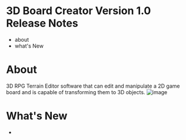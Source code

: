 # 3D Board Creator Version 1.0 Release Notes
* about
* what's New

# About
3D RPG Terrain Editor software that can edit and manipulate a 2D game board and is capable of transforming them to 3D objects.
![image](https://user-images.githubusercontent.com/81491866/207199581-8e240915-0942-49cb-94a1-517f9ad3d82d.png)

# What's New
* 
